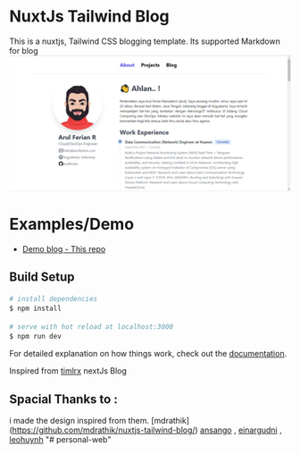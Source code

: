 # NuxtJs Tailwind Blog

This is a nuxtjs, Tailwind CSS blogging template. Its supported Markdown for blog
![Drag Racing](thumbnail.png)

# Examples/Demo

- [Demo blog - This repo](https://nuxt-tailwind-blog.netlify.app)

## Build Setup

```bash
# install dependencies
$ npm install

# serve with hot reload at localhost:3000
$ npm run dev

```

For detailed explanation on how things work, check out the [documentation](https://nuxtjs.org).

Inspired from [timlrx](https://github.com/timlrx/tailwind-nextjs-starter-blog) nextJs Blog
## Spacial Thanks to :

i made the design inspired from them.
[mdrathik] (https://github.com/mdrathik/nuxtjs-tailwind-blog/)
[ansango](https://github.com/ansango/resume) , [einargudni](https://www.einargudni.com/projects) , [leohuynh](https://www.leohuynh.dev)
"# personal-web" 
